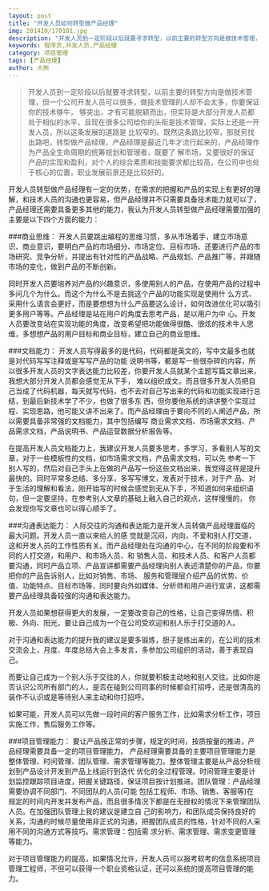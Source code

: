 ```yaml
---
layout: post
title: "开发人员如何转型做产品经理"
img: 201410/170101.jpg
description: "开发人员到一定阶段以后就要寻求转型，以前主要的转型方向是做技术管理，但一个公司开发人员可以很多，做技术管理的人却不会太多，你要保证你的技术够牛，够突出，才有可能脱颖而出，但实际是大部分开发人员都处于相似的水平，且现在很多公司给你的头衔是技术管理，实际上还是一开发人员，所以这条发展的道路是 比较窄的。既然这条路比较窄，那就另找出路吧，转型做产品经理。"
keywords: 程序员,开发人员,产品经理
category: 项目管理
tags: [产品经理]
author: 大熊
---
```


>开发人员到一定阶段以后就要寻求转型，以前主要的转型方向是做技术管理，但一个公司开发人员可以很多，做技术管理的人却不会太多，你要保证你的技术够牛， 够突出，才有可能脱颖而出，但实际是大部分开发人员都处于相似的水平，且现在很多公司给你的头衔是技术管理，实际上还是一开发人员，所以这条发展的道路是 比较窄的。既然这条路比较窄，那就另找出路吧，转型做产品经理，产品经理是最近几年才流行起来的，产品经理作为产品全生命周期的统筹规划和管理者，既要了 解市场，又要很好的保证产品的实现和盈利，对个人的综合素质和技能要求都比较高，在公司中也处于核心的位置，职业发展前景还是比较好的。

开发人员转型做产品经理有一定的优势，在需求的把握和产品的实现上有更好的理解，和技术人员的沟通也更容易，但产品经理并不只需要具备技术能力就可以了，产品经理还需要具备更多其他的能力，我认为开发人员转型做产品经理需要加强的主要是以下四个方面的能力：

###商业思维：
开发人员要跳出编程的思维习惯，多从市场着手，建立市场意识、商业意识，要明白产品的市场细分、市场定位、目标市场、还要进行产品的市场研究、竞争分析，并提出有针对性的产品战略、产品规划、产品推广等，并跟随市场的变化，做到产品的不断创新。

同时开发人员要培养对产品的兴趣意识，多使用别人的产品，在使用产品的过程中多问几个为什么。而这个为什么不是去挑这个产品的功能实现是使用什 么方式、采用什么语言会更好，而是要想想为什么产品要这么设计，如何改进优化可以吸引更多用户等等。产品经理是站在用户的角度去思考产品，是以用户为中 心。开发人员要改变站在实现功能的角度，改变希望把功能做得很酷、很炫的技术牛人思维，多想想产品的用户目标和商业目标，建立自己的商业思维。

###文档能力：
开发人员写得最多的是代码，代码都是英文的，写中文最多也就是对代码写写注释或是写写产品的功能 说明书等，都是写一些很杂碎的内容，所以很多开发人员的文字表达能力比较差，你要开发人员就某个主题写篇文章出来，我想大部分开发人员都会感觉无从下手， 难以组织成文。而且很多开发人员把自己当成了代码机器，每天就写代码，也不去对自己写出来的代码和功能实现进行总结，到最后新技术学了不少，也做了很多东 西，但你要他系统的讲讲整个实现过程、实现思路，他可能又讲不出来了。而产品经理由于要向不同的人阐述产品，所以需要具备非常强的文档能力，其中包括编写 商业需求文档、市场需求文档、产品需求文档，产品说明书、产品运营数据分析报告等。

在提高开发人员文档能力上，我建议开发人员要多思考，多学习，多看别人写的文章，对于一些模板性的文档，如市场需求文档，产品需求文档，可以先 参考一下别人写的，然后对自己手头上在做的产品写一份这些文档出来，我觉得这样是提升最快的。同时平常多总结、多分享，多写写博文，发表对于技术，对于产 品、对于生活的理解和看法，刚开始写的时候会感觉到无从下手，不知道如何来组织语句，但一定要坚持，在参考别人文章的基础上融入自己的观点，这样慢慢的， 你会发现你写文章也可以得心顺手了。

###沟通表达能力：
人际交往的沟通和表达能力是开发人员转做产品经理面临的最大问题。开发人员一直以来给人的感 觉就是沉闷，内向，不爱和别人打交道，这和开发人员的工作性质有关。而产品经理处在沟通的中心，在不同的阶段要和不同的人打交道，和用户、和市场人员、和 销售人员、和技术人员、和客户人员都要沟通，同时产品立项、产品宣讲都需要产品经理向别人表述清楚你的产品，你要把你的产品告诉别人，比如对销售、市场、 服务和管理层介绍产品的优势、价值、功能特点、目标市场等，同时要向外如媒体、分析师和用户进行宣讲，这都需要产品经理具备较强的沟通和表达能力。

开发人员如果想获得更大的发展，一定要改变自己的性格，让自己变得热情、积极、外向、阳光，要让自己成为一个在公司受欢迎和别人乐于打交道的人。

对于沟通和表达能力的提升我的建议是要多锻炼，胆子是练出来的，在公司的技术交流会上，月度、年度总结大会上多发言，多参加公司组织的活动，善于表现自己。

而要让自己成为一个别人乐于交往的人，你就要积极主动地和别人交往。比如你是否认识公司所有部门的人，是否在碰到公司同事的时候都会打招呼，还是很清高的装作不认识或是等待别人来主动和你打招呼。

如果可能，开发人员可以先做一段时间的客户服务工作，比如需求分析工作，项目实施工作，售后服务工作等。

###项目管理能力：
要让产品按正常的步骤，规定的时间，按质按量的推进，产品经理需要具备一定的项目管理能力。 产品经理需要具备的主要项目管理能力是整体管理、时间管理、团队管理、需求管理等能力。整体管理主要是从产品分析规划到产品设计开发到产品上线运行到迭代 优化的全过程管理。时间管理主要是计划监控跟踪项目进度，把握关键路径，保证项目按计划推进。团队管理：产品经理需要协调不同部门、不同团队的人员(可能 包括工程师、市场、销售、客服等)在规定的时间内开发并发布产品，而且很多情况下都是在无授权的情况下来管理团队人员。在加强团队管理上我的建议是建立自 己的影响力，和团队成员保持良好的关系，沟通的时候尽量使用非正式的沟通，把握团队成员的性格，针对不同的人采用不同的沟通方式等技巧。需求管理：包括需 求分析、需求管理、需求变更管理等能力。

对于项目管理能力的提高，如果情况允许，开发人员可以报考软考的信息系统项目管理工程师，不但可以获得一个职业资格认证，还可以系统的提高项目管理的能力。
